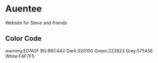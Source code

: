# Auentee
Website for Steve and friends


## Color Code
warning:E07A5F
BG:B6C4A2
Dark:020100
Green:222823
Grey:575A5E
White:F4F7F5
